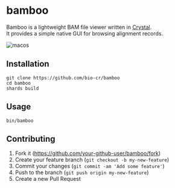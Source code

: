 # bamboo

Bamboo is a lightweight BAM file viewer written in [Crystal](https://crystal-lang.org/).  
It provides a simple native GUI for browsing alignment records.

﻿﻿﻿![macos](https://github.com/user-attachments/assets/bdfc3496-adaa-4028-bad9-31256535cc0b)


## Installation

```
git clone https://github.com/bio-cr/bamboo
cd bamboo
shards build
```

## Usage

```
bin/bamboo
```

## Contributing

1. Fork it (<https://github.com/your-github-user/bamboo/fork>)
2. Create your feature branch (`git checkout -b my-new-feature`)
3. Commit your changes (`git commit -am 'Add some feature'`)
4. Push to the branch (`git push origin my-new-feature`)
5. Create a new Pull Request
